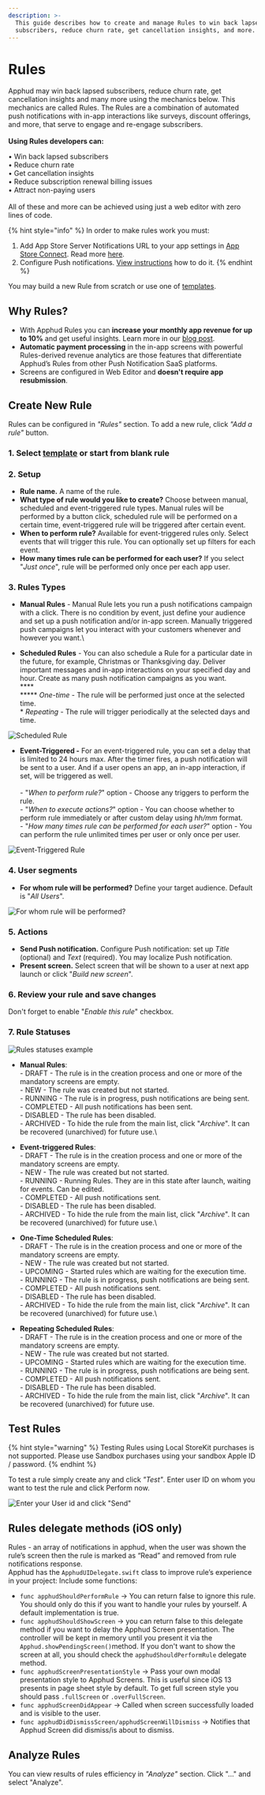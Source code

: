 ```yaml
---
description: >-
  This guide describes how to create and manage Rules to win back lapsed
  subscribers, reduce churn rate, get cancellation insights, and more.
---
```


# Rules

Apphud may win back lapsed subscribers, reduce churn rate, get cancellation insights and many more using the mechanics below. This mechanics are called Rules. The Rules are a combination of automated push notifications with in-app interactions like surveys, discount offerings, and more, that serve to engage and re-engage subscribers.\
\
**Using Rules developers can:**

• Win back lapsed subscribers \
• Reduce churn rate \
• Get cancellation insights \
• Reduce subscription renewal billing issues \
• Attract non-paying users\
\
All of these and more can be achieved using just a web editor with zero lines of code.

{% hint style="info" %}
In order to make rules work you must:

1. Add App Store Server Notifications URL to your app settings in [App Store Connect](https://appstoreconnect.apple.com/). Read more [here](../getting-started/creating-app.md#app-store-server-notifications-url).
2. Configure Push notifications. [View instructions](../getting-started/push.md) how to do it.
{% endhint %}

You may build a new Rule from scratch or use one of [templates](rule-templates/).

## Why Rules?

* With Apphud Rules you can **increase your monthly app revenue for up to 10%** and get useful insights. Learn more in our [blog post](https://apphud.com/blog/increase-app-revenue).
* **Automatic payment processing** in the in-app screens with powerful Rules-derived revenue analytics are those features that differentiate Apphud’s Rules from other Push Notification SaaS platforms.
* Screens are configured in Web Editor and **doesn't require app resubmission**.

## Create New Rule

Rules can be configured in _"Rules"_ section. To add a new rule, click _"Add a rule"_ button.

### 1. Select [template](rule-templates/) or start from blank rule

### 2. Setup

* **Rule name.** A name of the rule.
* **What type of rule would you like to create?** Choose between manual, scheduled and event-triggered rule types. Manual rules will be performed by a button click, scheduled rule will be performed on a certain time, event-triggered rule will be triggered after certain event.
* **When to perform rule?** Available for event-triggered rules only. Select events that will trigger this rule. You can optionally set up filters for each event.
* **How many times rule can be performed for each user?** If you select "_Just once_", rule will be performed only once per each app user.

### 3. Rules Types

* **Manual Rules** -  Manual Rule lets you run a push notifications campaign with a click. There is no condition by event, just define your audience and set up a push notification and/or in-app screen. Manually triggered push campaigns let you interact with your customers whenever and however you want.\

* **Scheduled Rules** - You can also schedule a Rule for a particular date in the future, for example, Christmas or Thanksgiving day. Deliver important messages and in-app interactions on your specified day and hour. Create as many push notification campaigns as you want.\
  ****\
  ****\* _One-time_ - The rule will be performed just once at the selected time.     \
  \* _Repeating_ - The rule will trigger periodically at the selected days and time.   &#x20;

![Scheduled Rule](<../.gitbook/assets/Снимок экрана 2022-05-06 в 14.20.14.png>)

* **Event-Triggered -** For an event-triggered rule, you can set a delay that is limited to 24 hours max. After the timer fires, a push notification will be sent to a user. And if a user opens an app, an in-app interaction, if set, will be triggered as well.\
  \
  \- "_When to perform rule?_" option - Choose any triggers to perform the rule.\
  \- "_When to execute actions?_" option - You can choose whether to perform rule immediately or after custom delay using _hh/mm_ format.\
  &#x20;\- "_How many times rule can be performed for each user?_" option - You can perform the rule unlimited times per user or only once per user.

![Event-Triggered Rule](<../.gitbook/assets/Снимок экрана 2022-05-06 в 14.21.45.png>)

### 4. User segments

* **For whom rule will be performed?** Define your target audience. Default is "_All Users_".

![For whom rule will be performed?](<../.gitbook/assets/Снимок экрана 2022-05-06 в 14.23.30.png>)

### 5. Actions

* **Send Push notification.** Configure Push notification: set up _Title_ (optional) and _Text_ (required). You may localize Push notification.
* **Present screen.** Select screen that will be shown to a user at next app launch or click "_Build new screen_".

### 6. Review your rule and save changes

Don't forget to enable "_Enable this rule_" checkbox.

### 7. Rule Statuses

![Rules statuses example](<../.gitbook/assets/4 (1).png>)

* **Manual Rules**:\
  \- DRAFT - The rule is in the creation process and one or more of the mandatory screens are empty.\
  \- NEW - The rule was created but not started.\
  \- RUNNING - The rule is in progress, push notifications are being sent.\
  \- COMPLETED - All push notifications has been sent.\
  \- DISABLED - The rule has been disabled.\
  \- ARCHIVED - To hide the rule from the main list, click "_Archive_". It can be recovered (unarchived) for future use.\

* **Event-triggered Rules**:\
  \- DRAFT - The rule is in the creation process and one or more of the mandatory screens are empty.\
  \- NEW - The rule was created but not started.\
  \- RUNNING - Running Rules. They are in this state after launch, waiting for events. Can be edited.\
  \- COMPLETED - All push notifications sent.\
  \- DISABLED - The rule has been disabled.\
  \- ARCHIVED - To hide the rule from the main list, click "_Archive_". It can be recovered (unarchived) for future use.\

* **One-Time Scheduled Rules**:\
  \- DRAFT - The rule is in the creation process and one or more of the mandatory screens are empty.\
  \- NEW - The rule was created but not started.\
  \- UPCOMING - Started rules which are waiting for the execution time.\
  \- RUNNING - The rule is in progress, push notifications are being sent.\
  \- COMPLETED - All push notifications sent.\
  \- DISABLED - The rule has been disabled.\
  \- ARCHIVED - To hide the rule from the main list, click "_Archive_". It can be recovered (unarchived) for future use.\

* **Repeating Scheduled Rules**:\
  \- DRAFT - The rule is in the creation process and one or more of the mandatory screens are empty.\
  \- NEW - The rule was created but not started.\
  \- UPCOMING - Started rules which are waiting for the execution time.\
  \- RUNNING - The rule is in progress, push notifications are being sent.\
  \- COMPLETED - All push notifications sent.\
  \- DISABLED - The rule has been disabled.\
  \- ARCHIVED - To hide the rule from the main list, click "_Archive_". It can be recovered (unarchived) for future use.

## Test Rules

{% hint style="warning" %}
Testing Rules using Local StoreKit purchases is not supported. Please use Sandbox purchases using your sandbox Apple ID / password.
{% endhint %}

To test a rule simply create any and click _"Test"_. Enter user ID on whom you want to test the rule and click Perform now.

![Enter your User id and click "Send"](<../.gitbook/assets/Снимок экрана 2022-05-06 в 14.27.51.png>)

## **Rules delegate methods  (iOS only)**

Rules - an array of notifications in apphud, when the user was shown the rule’s screen then the rule is marked as “Read” and removed from rule notifications response.\
Apphud has the `ApphudUIDelegate.swift` class to improve rule’s experience in your project: Include some functions:

* `func apphudShouldPerformRule` -> You can return false to ignore this rule. You should only do this if you want to handle your rules by yourself. A default implementation is true.
* `func apphudShouldShowScreen` → you can return false to this delegate method if you want to delay the Apphud Screen presentation. The controller will be kept in memory until you present it via the `Apphud.showPendingScreen()`method. If you don't want to show the screen at all, you should check the `apphudShouldPerformRule` delegate method.
* `func apphudScreenPresentationStyle` → Pass your own modal presentation style to Apphud Screens. This is useful since iOS 13 presents in page sheet style by default. To get full screen style you should pass `.fullScreen` or `.overFullScreen`.
* `func apphudScreenDidAppear` → Called when screen successfully loaded and is visible to the user.
* `func apphudDidDismissScreen/apphudScreenWillDismiss` → Notifies that Apphud Screen did dismiss/is about to dismiss.

## Analyze Rules

You can view results of rules efficiency in _"Analyze"_ section. Click "..." and select "Analyze".
